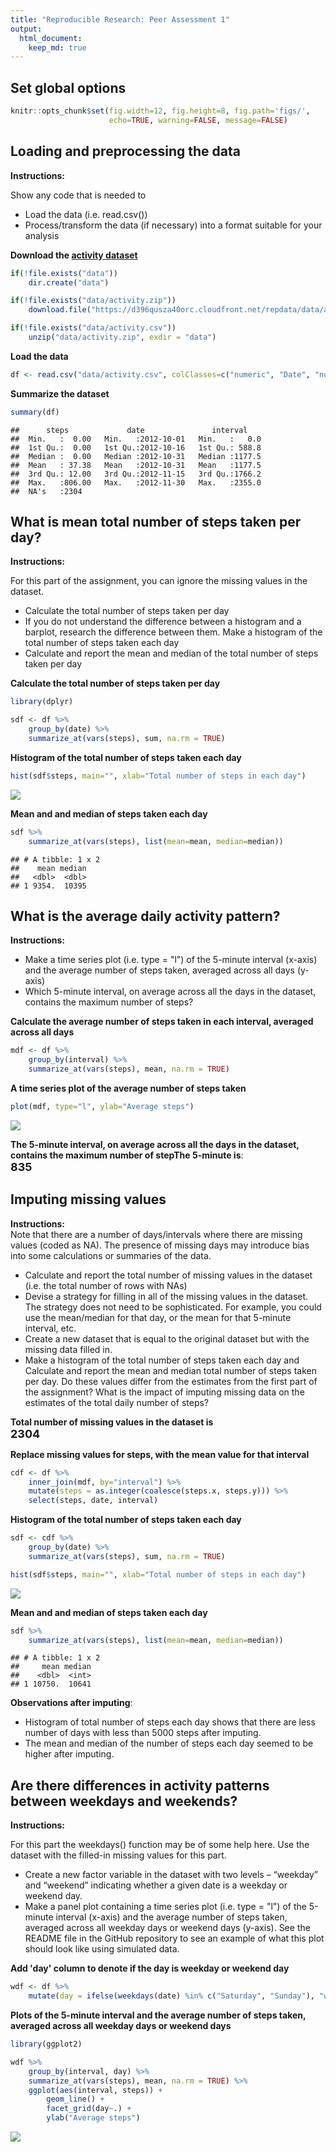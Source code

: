 ```yaml
---
title: "Reproducible Research: Peer Assessment 1"
output: 
  html_document:
    keep_md: true
---
```


## Set global options

```r
knitr::opts_chunk$set(fig.width=12, fig.height=8, fig.path='figs/',
                      echo=TRUE, warning=FALSE, message=FALSE)
```

## Loading and preprocessing the data

**Instructions:**  

Show any code that is needed to  
- Load the data (i.e. read.csv())  
- Process/transform the data (if necessary) into a format suitable for your analysis  

**Download the [activity dataset][1]**

```r
if(!file.exists("data"))
    dir.create("data")

if(!file.exists("data/activity.zip"))
    download.file("https://d396qusza40orc.cloudfront.net/repdata/data/activity.zip", destfile="data/activity.zip")

if(!file.exists("data/activity.csv"))
    unzip("data/activity.zip", exdir = "data")
```

**Load the data**


```r
df <- read.csv("data/activity.csv", colClasses=c("numeric", "Date", "numeric"))
```

**Summarize the dataset**

```r
summary(df)
```

```
##      steps             date               interval     
##  Min.   :  0.00   Min.   :2012-10-01   Min.   :   0.0  
##  1st Qu.:  0.00   1st Qu.:2012-10-16   1st Qu.: 588.8  
##  Median :  0.00   Median :2012-10-31   Median :1177.5  
##  Mean   : 37.38   Mean   :2012-10-31   Mean   :1177.5  
##  3rd Qu.: 12.00   3rd Qu.:2012-11-15   3rd Qu.:1766.2  
##  Max.   :806.00   Max.   :2012-11-30   Max.   :2355.0  
##  NA's   :2304
```

## What is mean total number of steps taken per day?

**Instructions:**  

For this part of the assignment, you can ignore the missing values in the dataset.  
- Calculate the total number of steps taken per day  
- If you do not understand the difference between a histogram and a barplot, research the difference between them. Make a histogram of the total number of steps taken each day  
- Calculate and report the mean and median of the total number of steps taken per day  

**Calculate the total number of steps taken per day**

```r
library(dplyr)

sdf <- df %>%
    group_by(date) %>%
    summarize_at(vars(steps), sum, na.rm = TRUE)
```

**Histogram of the total number of steps taken each day**

```r
hist(sdf$steps, main="", xlab="Total number of steps in each day")
```

![](figs/unnamed-chunk-5-1.png)<!-- -->

**Mean and and median of steps taken each day**

```r
sdf %>%
    summarize_at(vars(steps), list(mean=mean, median=median))
```

```
## # A tibble: 1 x 2
##    mean median
##   <dbl>  <dbl>
## 1 9354.  10395
```

## What is the average daily activity pattern?

**Instructions:**  

- Make a time series plot (i.e. type = "l") of the 5-minute interval (x-axis) and the average number of steps taken, averaged across all days (y-axis)
- Which 5-minute interval, on average across all the days in the dataset, contains the maximum number of steps?  
</span>

**Calculate the average number of steps taken in each interval, averaged across all days**


```r
mdf <- df %>%
    group_by(interval) %>%
    summarize_at(vars(steps), mean, na.rm = TRUE)
```

**A time series plot of the average number of steps taken**

```r
plot(mdf, type="l", ylab="Average steps")
```

![](figs/unnamed-chunk-8-1.png)<!-- -->

**The 5-minute interval, on average across all the days in the dataset, contains the maximum number of stepThe 5-minute is**:  
**<span style="font-size:18px"> 835 </span>**

## Imputing missing values

**Instructions:**  
Note that there are a number of days/intervals where there are missing values (coded as NA). The presence of missing days may introduce bias into some calculations or summaries of the data.

- Calculate and report the total number of missing values in the dataset (i.e. the total number of rows with NAs)  
- Devise a strategy for filling in all of the missing values in the dataset. The strategy does not need to be sophisticated. For example, you could use the mean/median for that day, or the mean for that 5-minute interval, etc.  
- Create a new dataset that is equal to the original dataset but with the missing data filled in.  
- Make a histogram of the total number of steps taken each day and Calculate and report the mean and median total number of steps taken per day. Do these values differ from the estimates from the first part of the assignment? What is the impact of imputing missing data on the estimates of the total daily number of steps?  

**Total number of missing values in the dataset is**  
**<span style="font-size:18px"> 2304 </span>**

**Replace missing values for steps, with the mean value for that interval**


```r
cdf <- df %>%
    inner_join(mdf, by="interval") %>%
    mutate(steps = as.integer(coalesce(steps.x, steps.y))) %>%
    select(steps, date, interval)
```

**Histogram of the total number of steps taken each day**

```r
sdf <- cdf %>%
    group_by(date) %>%
    summarize_at(vars(steps), sum, na.rm = TRUE)

hist(sdf$steps, main="", xlab="Total number of steps in each day")
```

![](figs/unnamed-chunk-10-1.png)<!-- -->

**Mean and and median of steps taken each day**

```r
sdf %>%
    summarize_at(vars(steps), list(mean=mean, median=median))
```

```
## # A tibble: 1 x 2
##     mean median
##    <dbl>  <int>
## 1 10750.  10641
```

**Observations after imputing**:
- Histogram of total number of steps each day shows that there are less number of days with less than 5000 steps after imputing.
- The mean and median of the number of steps each day seemed to be higher after imputing.

## Are there differences in activity patterns between weekdays and weekends?

**Instructions:**  

For this part the weekdays() function may be of some help here. Use the dataset with the filled-in missing values for this part.
- Create a new factor variable in the dataset with two levels – “weekday” and “weekend” indicating whether a given date is a weekday or weekend day.
- Make a panel plot containing a time series plot (i.e. type = "l") of the 5-minute interval (x-axis) and the average number of steps taken, averaged across all weekday days or weekend days (y-axis). See the README file in the GitHub repository to see an example of what this plot should look like using simulated data.

**Add 'day' column to denote if the day is weekday or weekend day**


```r
wdf <- df %>%
    mutate(day = ifelse(weekdays(date) %in% c("Saturday", "Sunday"), "weekend", "weekday"))
```

**Plots of the 5-minute interval and the average number of steps taken, averaged across all weekday days or weekend days**


```r
library(ggplot2)

wdf %>%
    group_by(interval, day) %>%
    summarize_at(vars(steps), mean, na.rm = TRUE) %>%
    ggplot(aes(interval, steps)) +
        geom_line() +
        facet_grid(day~.) +
        ylab("Average steps")
```

![](figs/unnamed-chunk-13-1.png)<!-- -->

[1]: https://d396qusza40orc.cloudfront.net/repdata/data/activity.zip "activity data"
